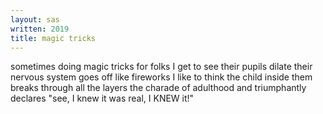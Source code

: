```yaml
---
layout: sas
written: 2019
title: magic tricks
---
```


<div class="poem">
sometimes  
doing magic tricks for folks  
I get to see  
their pupils dilate  
their nervous system  
goes off like fireworks  
I like to think  
the child inside them  
breaks through all the layers  
the charade of adulthood  
and triumphantly declares  
"see, I knew it was real,  
I KNEW it!"
</div>

